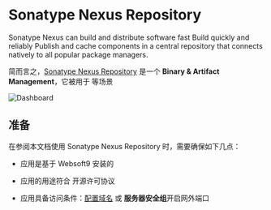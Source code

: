 # Sonatype Nexus Repository

Sonatype Nexus  can build and distribute software fast Build quickly and reliably Publish and cache components in a central repository that connects natively to all popular package managers. 

简而言之，[Sonatype Nexus Repository](https://www.sonatype.com/products/sonatype-nexus-repository) 是一个 **Binary & Artifact Management**，它被用于    等场景


![Dashboard](https://libs.websoft9.com/Websoft9/DocsPicture/zh/nexus/nexus-gui-websoft9.webp)


## 准备

在参阅本文档使用 Sonatype Nexus Repository 时，需要确保如下几点：

- 应用是基于 Websoft9 安装的

- 应用的用途符合 [](https://some_license_url) 开源许可协议

- 应用具备访问条件：[配置域名](./guide/appsetdomain) 或 **服务器安全组**开启网外端口